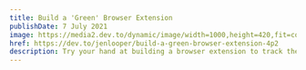 ```yaml
---
title: Build a 'Green' Browser Extension
publishDate: 7 July 2021
image: https://media2.dev.to/dynamic/image/width=1000,height=420,fit=cover,gravity=auto,format=auto/https%3A%2F%2Fdev-to-uploads.s3.amazonaws.com%2Fuploads%2Farticles%2Fh9x4crepil49raxl43ar.png
href: https://dev.to/jenlooper/build-a-green-browser-extension-4p2
description: Try your hand at building a browser extension to track the carbon intensity in your region. Great project for Earth Day!
---  
```


